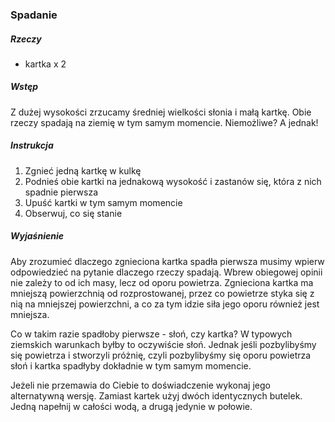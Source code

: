 ### Spadanie
##### Rzeczy
- kartka x 2
##### Wstęp
Z dużej wysokości zrzucamy średniej wielkości słonia i małą kartkę. Obie rzeczy spadają na ziemię w tym samym momencie. Niemożliwe? A jednak!
##### Instrukcja
1. Zgnieć jedną kartkę w kulkę
2. Podnieś obie kartki na jednakową wysokość i zastanów się, która z nich spadnie pierwsza
3. Upuść kartki w tym samym momencie
4. Obserwuj, co się stanie
##### Wyjaśnienie
Aby zrozumieć dlaczego zgnieciona kartka spadła pierwsza musimy wpierw odpowiedzieć na pytanie dlaczego rzeczy spadają. Wbrew obiegowej opinii nie zależy to od ich masy, lecz od oporu powietrza. Zgnieciona kartka ma mniejszą powierzchnią od rozprostowanej, przez co powietrze styka się z nią na mniejszej powierzchni, a co za tym idzie siła jego oporu również jest mniejsza. 

Co w takim razie spadłoby pierwsze - słoń, czy kartka? W typowych ziemskich warunkach byłby to oczywiście słoń. Jednak jeśli pozbylibyśmy się powietrza i stworzyli próżnię, czyli pozbylibyśmy się oporu powietrza słoń i kartka spadłyby dokładnie w tym samym momencie.

Jeżeli nie przemawia do Ciebie to doświadczenie wykonaj jego alternatywną wersję. Zamiast kartek użyj dwóch identycznych butelek. Jedną napełnij w całości wodą, a drugą jedynie w połowie.
